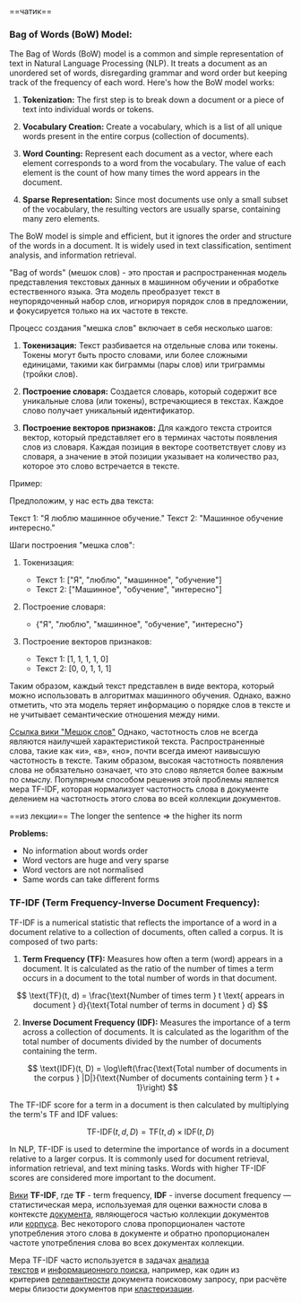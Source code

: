 ==чатик==
### Bag of Words (BoW) Model:

The Bag of Words (BoW) model is a common and simple representation of text in Natural Language Processing (NLP). It treats a document as an unordered set of words, disregarding grammar and word order but keeping track of the frequency of each word. Here's how the BoW model works:

1. **Tokenization:** The first step is to break down a document or a piece of text into individual words or tokens.

2. **Vocabulary Creation:** Create a vocabulary, which is a list of all unique words present in the entire corpus (collection of documents).

3. **Word Counting:** Represent each document as a vector, where each element corresponds to a word from the vocabulary. The value of each element is the count of how many times the word appears in the document.

4. **Sparse Representation:** Since most documents use only a small subset of the vocabulary, the resulting vectors are usually sparse, containing many zero elements.

The BoW model is simple and efficient, but it ignores the order and structure of the words in a document. It is widely used in text classification, sentiment analysis, and information retrieval.

"Bag of words" (мешок слов) - это простая и распространенная модель представления текстовых данных в машинном обучении и обработке естественного языка. Эта модель преобразует текст в неупорядоченный набор слов, игнорируя порядок слов в предложении, и фокусируется только на их частоте в тексте. 

Процесс создания "мешка слов" включает в себя несколько шагов:

1. **Токенизация:** Текст разбивается на отдельные слова или токены. Токены могут быть просто словами, или более сложными единицами, такими как биграммы (пары слов) или триграммы (тройки слов).

2. **Построение словаря:** Создается словарь, который содержит все уникальные слова (или токены), встречающиеся в текстах. Каждое слово получает уникальный идентификатор.

3. **Построение векторов признаков:** Для каждого текста строится вектор, который представляет его в терминах частоты появления слов из словаря. Каждая позиция в векторе соответствует слову из словаря, а значение в этой позиции указывает на количество раз, которое это слово встречается в тексте.

Пример:

Предположим, у нас есть два текста:

Текст 1: "Я люблю машинное обучение."
Текст 2: "Машинное обучение интересно."

Шаги построения "мешка слов":

1. Токенизация:
   - Текст 1: ["Я", "люблю", "машинное", "обучение"]
   - Текст 2: ["Машинное", "обучение", "интересно"]

2. Построение словаря:
   - {"Я", "люблю", "машинное", "обучение", "интересно"}

3. Построение векторов признаков:
   - Текст 1: [1, 1, 1, 1, 0]
   - Текст 2: [0, 0, 1, 1, 1]

Таким образом, каждый текст представлен в виде вектора, который можно использовать в алгоритмах машинного обучения. Однако, важно отметить, что эта модель теряет информацию о порядке слов в тексте и не учитывает семантические отношения между ними.

[Ссылка вики "Мешок слов"](https://ru.wikipedia.org/wiki/%D0%9C%D0%B5%D1%88%D0%BE%D0%BA_%D1%81%D0%BB%D0%BE%D0%B2)
Однако, частотность слов не всегда являются наилучшей характеристикой текста. Распространенные слова, такие как «и», «в», «но», почти всегда имеют наивысшую частотность в тексте. Таким образом, высокая частотность появления слова не обязательно означает, что это слово является более важным по смыслу. Популярным способом решения этой проблемы является мера TF-IDF, которая нормализует частотность слова в документе делением на частотность этого слова во всей коллекции документов.

==из лекции==
The longer the sentence => the higher its norm

**Problems:**
- No information about words order
- Word vectors are huge and very sparse
- Word vectors are not normalised
- Same words can take different forms


### TF-IDF (Term Frequency-Inverse Document Frequency):

TF-IDF is a numerical statistic that reflects the importance of a word in a document relative to a collection of documents, often called a corpus. It is composed of two parts:

1. **Term Frequency (TF):** Measures how often a term (word) appears in a document. It is calculated as the ratio of the number of times a term occurs in a document to the total number of words in that document. 

$$ \text{TF}(t, d) = \frac{\text{Number of times term } t \text{ appears in document } d}{\text{Total number of terms in document } d} $$

2. **Inverse Document Frequency (IDF):** Measures the importance of a term across a collection of documents. It is calculated as the logarithm of the total number of documents divided by the number of documents containing the term.

   $$ \text{IDF}(t, D) = \log\left(\frac{\text{Total number of documents in the corpus } |D|}{\text{Number of documents containing term } t + 1}\right) $$

The TF-IDF score for a term in a document is then calculated by multiplying the term's TF and IDF values:

$$ \text{TF-IDF}(t, d, D) = \text{TF}(t, d) \times \text{IDF}(t, D) $$

In NLP, TF-IDF is used to determine the importance of words in a document relative to a larger corpus. It is commonly used for document retrieval, information retrieval, and text mining tasks. Words with higher TF-IDF scores are considered more important to the document.

[Вики](https://ru.wikipedia.org/wiki/TF-IDF)
**TF-IDF**, где **TF** - term frequency, **IDF** - inverse document frequency — статистическая мера, используемая для оценки важности слова в контексте [документа](https://ru.wikipedia.org/wiki/%D0%94%D0%BE%D0%BA%D1%83%D0%BC%D0%B5%D0%BD%D1%82 "Документ"), являющегося частью коллекции документов или [корпуса](https://ru.wikipedia.org/wiki/%D0%9A%D0%BE%D1%80%D0%BF%D1%83%D1%81%D0%BD%D0%B0%D1%8F_%D0%BB%D0%B8%D0%BD%D0%B3%D0%B2%D0%B8%D1%81%D1%82%D0%B8%D0%BA%D0%B0 "Корпусная лингвистика"). Вес некоторого слова пропорционален частоте употребления этого слова в документе и обратно пропорционален частоте употребления слова во всех документах коллекции.

Мера TF-IDF часто используется в задачах [анализа текстов](https://ru.wikipedia.org/wiki/%D0%90%D0%BD%D0%B0%D0%BB%D0%B8%D0%B7_%D1%82%D0%B5%D0%BA%D1%81%D1%82%D0%B0 "Анализ текста") и [информационного поиска](https://ru.wikipedia.org/wiki/%D0%98%D0%BD%D1%84%D0%BE%D1%80%D0%BC%D0%B0%D1%86%D0%B8%D0%BE%D0%BD%D0%BD%D1%8B%D0%B9_%D0%BF%D0%BE%D0%B8%D1%81%D0%BA "Информационный поиск"), например, как один из критериев [релевантности](https://ru.wikipedia.org/wiki/%D0%A0%D0%B5%D0%BB%D0%B5%D0%B2%D0%B0%D0%BD%D1%82%D0%BD%D0%BE%D1%81%D1%82%D1%8C "Релевантность") документа поисковому запросу, при расчёте меры близости документов при [кластеризации](https://ru.wikipedia.org/wiki/%D0%9A%D0%BB%D0%B0%D1%81%D1%82%D0%B5%D1%80%D0%B8%D0%B7%D0%B0%D1%86%D0%B8%D1%8F_%D0%B4%D0%BE%D0%BA%D1%83%D0%BC%D0%B5%D0%BD%D1%82%D0%BE%D0%B2 "Кластеризация документов").